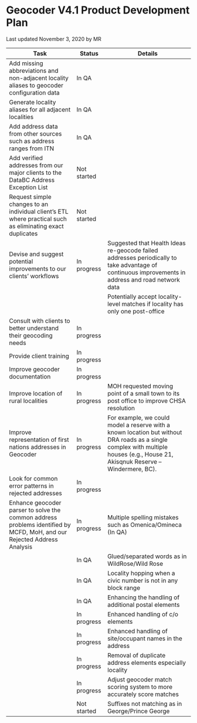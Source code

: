 # Geocoder V4.1 Product Development Plan
Last updated November 3, 2020 by MR

Task|Status|Details
|---|---|---|
|Add missing abbreviations and non-adjacent locality aliases to geocoder configuration data|In QA|
|Generate locality aliases for all adjacent localities|In QA|
| Add address data from other sources such as address ranges from ITN|In QA|
|Add verified addresses from our major clients to the DataBC Address Exception List|Not started
|Request simple changes to an individual client’s ETL where practical such as eliminating exact duplicates|Not started
|Devise and suggest potential improvements to our clients’ workflows|In progress|Suggested that Health Ideas re-geocode failed addresses periodically to take advantage of continuous improvements in address and road network data
|||Potentially accept locality-level matches if locality has only one post-office
|Consult with clients to better understand their geocoding needs|In progress|
|Provide client training|In progress|
|Improve geocoder documentation|In progress|
|Improve location of rural localities|In progress|MOH requested moving point of a small town to its post office to improve CHSA resolution
|Improve representation of first nations addresses in Geocoder|In progress| For example, we could  model a reserve with a known location but without DRA roads as a single complex with multiple houses (e.g., House 21, Akisqnuk Reserve – Windermere, BC).
|Look for common error patterns in rejected addresses|In progress
|Enhance geocoder parser to solve the common address problems identified by MCFD, MoH, and our Rejected Address Analysis|In progress|Multiple spelling mistakes such as Omenica/Omineca (In QA)
||In QA|Glued/separated words as in WildRose/Wild Rose
||In QA|Locality hopping when a civic number is not in any block range
||In QA|Enhancing the handling of additional postal elements
||In progress|Enhanced handling of c/o elements|In progress
||In progress|Enhanced handling of site/occupant names in the address
||In progress|Removal of duplicate address elements especially locality
||In progress|Adjust geocoder match scoring system to more accurately score matches
||Not started|Suffixes not matching as in George/Prince George

